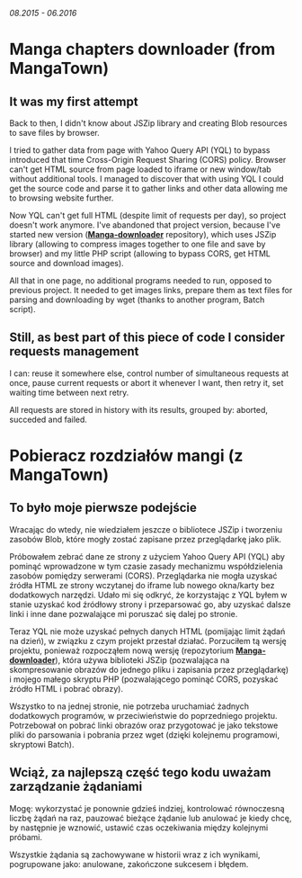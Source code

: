 ﻿*08.2015 - 06.2016*

# Manga chapters downloader (from MangaTown)

## It was my first attempt

Back to then, I didn't know about JSZip library and creating Blob resources to save files by browser.

I tried to gather data from page with Yahoo Query API (YQL) to bypass introduced that time Cross-Origin Request Sharing (CORS) policy. Browser can't get HTML source from page loaded to iframe or new window/tab without additional tools. I managed to discover that with using YQL I could get the source code and parse it to gather links and other data allowing me to browsing website further.

Now YQL can't get full HTML (despite limit of requests per day), so project doesn't work anymore. I've abandoned that project version, because I've started new version \(**[Manga-downloader](https://github.com/martin11591/Manga-downloader)** repository\), which uses JSZip library (allowing to compress images together to one file and save by browser) and my little PHP script (allowing to bypass CORS, get HTML source and download images).

All that in one page, no additional programs needed to run, opposed to previous project. It needed to get images links, prepare them as text files for parsing and downloading by wget (thanks to another program, Batch script).

## Still, as best part of this piece of code I consider requests management

I can: reuse it somewhere else, control number of simultaneous requests at once, pause current requests or abort it whenever I want, then retry it, set waiting time between next retry.

All requests are stored in history with its results, grouped by: aborted, succeded and failed.

# Pobieracz rozdziałów mangi (z MangaTown)

## To było moje pierwsze podejście

Wracając do wtedy, nie wiedziałem jeszcze o bibliotece JSZip i tworzeniu zasobów Blob, które mogły zostać zapisane przez przeglądarkę jako plik.

Próbowałem zebrać dane ze strony z użyciem Yahoo Query API (YQL) aby pominąć wprowadzone w tym czasie zasady mechanizmu współdzielenia zasobów pomiędzy serwerami (CORS). Przeglądarka nie mogła uzyskać źródła HTML ze strony wczytanej do iframe lub nowego okna/karty bez dodatkowych narzędzi. Udało mi się odkryć, że korzystając z YQL byłem w stanie uzyskać kod źródłowy strony i przeparsować go, aby uzyskać dalsze linki i inne dane pozwalające mi poruszać się dalej po stronie.

Teraz YQL nie może uzyskać pełnych danych HTML (pomijając limit żądań na dzień), w związku z czym projekt przestał działać. Porzuciłem tą wersję projektu, ponieważ rozpocząłem nową wersję \(repozytorium **[Manga-downloader](https://github.com/martin11591/Manga-downloader)**\), która używa biblioteki JSZip (pozwalająca na skompresowanie obrazów do jednego pliku i zapisania przez przeglądarkę) i mojego małego skryptu PHP (pozwalającego pominąć CORS, pozyskać źródło HTML i pobrać obrazy).

Wszystko to na jednej stronie, nie potrzeba uruchamiać żadnych dodatkowych programów, w przeciwieństwie do poprzedniego projektu. Potrzebował on pobrać linki obrazów oraz przygotować je jako tekstowe pliki do parsowania i pobrania przez wget (dzięki kolejnemu programowi, skryptowi Batch).

## Wciąż, za najlepszą część tego kodu uważam zarządzanie żądaniami

Mogę: wykorzystać je ponownie gdzieś indziej, kontrolować równoczesną liczbę żądań na raz, pauzować bieżące żądanie lub anulować je kiedy chcę, by następnie je wznowić, ustawić czas oczekiwania między kolejnymi próbami.

Wszystkie żądania są zachowywane w historii wraz z ich wynikami, pogrupowane jako: anulowane, zakończone sukcesem i błędem.